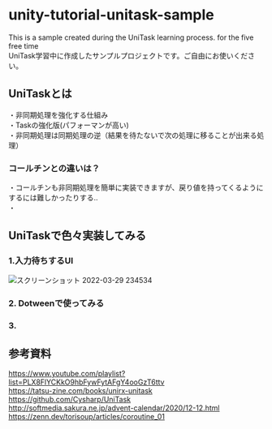 # unity-tutorial-unitask-sample
This is a sample created during the UniTask learning process. for the five free time  
UniTask学習中に作成したサンプルプロジェクトです。ご自由にお使いください。  
## UniTaskとは
・非同期処理を強化する仕組み  
・Taskの強化版(パフォーマンが高い)  
・非同期処理は同期処理の逆（結果を待たないで次の処理に移ることが出来る処理）  

### コールチンとの違いは？
・コールチンも非同期処理を簡単に実装できますが、戻り値を持ってくるようにするには難しかったりする..  
・  

## UniTaskで色々実装してみる
### 1.入力待ちするUI
![スクリーンショット 2022-03-29 234534](https://user-images.githubusercontent.com/96648305/160638905-26179942-d07f-43f0-8322-e16eb6a49b4d.png)

### 2. Dotweenで使ってみる


### 3.



## 参考資料
https://www.youtube.com/playlist?list=PLX8FlYCKkO9hbFywFytAFgY4ooGzT6ttv  
https://tatsu-zine.com/books/unirx-unitask  
https://github.com/Cysharp/UniTask  
http://softmedia.sakura.ne.jp/advent-calendar/2020/12-12.html  
https://zenn.dev/torisoup/articles/coroutine_01
